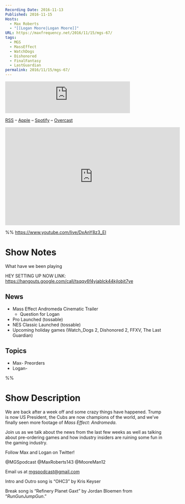 ```yaml
---
Recording Date: 2016-11-13
Published: 2016-11-15
Hosts:
  - Max Roberts
  - "[[Logan Moore|Logan Moore]]"
URL: https://maxfrequency.net/2016/11/15/mgs-67/
tags:
  - MGS
  - MassEffect
  - WatchDogs
  - Dishonored
  - FinalFantasy
  - LastGuardian
permalink: 2016/11/15/mgs-67/
---
```

<iframe src="https://podcasters.spotify.com/pod/show/millennialgamingspeak/embed/episodes/Episode-67-Mass-Effect-Andromeda-Looks-Amazing-e1adhqe/a-a6ts40p" height="102px" width="400px" frameborder="0" scrolling="no"></iframe>

[RSS](https://anchor.fm/s/74aa3858/podcast/rss) – [Apple](https://podcasts.apple.com/us/podcast/episode-3-gdc-wrap-up/id1000915981?i=1000542222515) – [Spotify](https://open.spotify.com/episode/7wePXT4Bt22LWifVLx3n8y) – [Overcast](https://overcast.fm/+EtIgeWxEU)

<div class=iframe-container>
<iframe width="560" height="315" src="https://www.youtube-nocookie.com/embed/DxAnY8z3_EI?si=ygKb30kKmgNvzqA6" title="YouTube video player" frameborder="0" allow="accelerometer; autoplay; clipboard-write; encrypted-media; gyroscope; picture-in-picture; web-share" allowfullscreen></iframe>
</div>

%%
https://www.youtube.com/live/DxAnY8z3_EI

# Show Notes

What have we been playing

HEY 
SETTING UP NOW
LINK: https://hangouts.google.com/call/tsqqy6f4yjablck44kjlobjt7ye 


## News

- Mass Effect Andromeda Cinematic Trailer
	- Question for Logan
- Pro Launched (tossable)
- NES Classic Launched (tossable)
- Upcoming holiday games (Watch_Dogs 2, Dishonored 2, FFXV, The Last Guardian)

## Topics

- Max- Preorders
- Logan-

%%
# Show Description

We are back after a week off and some crazy things have happened. Trump is now US President, the Cubs are now champions of the world, and we’ve finally seen more footage of *Mass Effect: Andromeda*.

Join us as we talk about the news from the last few weeks as well as talking about pre-ordering games and how industry insiders are ruining some fun in the gaming industry.

Follow Max and Logan on Twitter!

@MGSpodcast
@MaxRoberts143
@MooreMan12

Email us at mgspodcast@gmail.com

Intro and Outro song is “OHC3” by Kris Keyser

Break song is “Refinery Planet Gaxt” by Jordan Bloemen from “*RunGunJumpGun*.”
